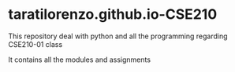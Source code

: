 # taratilorenzo.github.io-CSE210
This repository deal with python and all the programming regarding CSE210-01 class

It contains all the modules and assignments
